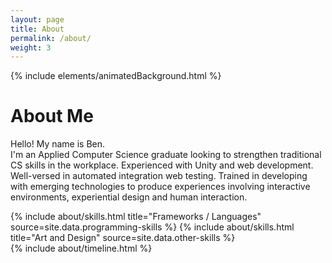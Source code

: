```yaml
---
layout: page
title: About
permalink: /about/
weight: 3
---
```


{% include elements/animatedBackground.html %}

# **About Me**

Hello! My name is Ben.<br>I'm an Applied Computer Science graduate looking to strengthen traditional CS skills in the workplace. Experienced with Unity and web development. Well-versed in automated integration web testing. Trained in developing with emerging technologies to produce experiences involving interactive environments, experiential design and human interaction.

<!-- Hi I am **{{ site.author.name }}** :wave:,<br>
Lorem ipsum dolor sit amet, consectetur adipiscing elit, sed do eiusmod tempor incididunt ut labore et dolore magna aliqua. Ut enim ad minim veniam, quis nostrud exercitation ullamco laboris nisi ut aliquip ex ea commodo consequat. Duis aute irure dolor in reprehenderit in voluptate velit esse cillum dolore eu fugiat nulla pariatur. -->

<div class="row">
{% include about/skills.html title="Frameworks / Languages" source=site.data.programming-skills %}
{% include about/skills.html title="Art and Design" source=site.data.other-skills %}
</div>

<div class="row">
{% include about/timeline.html %}
</div>